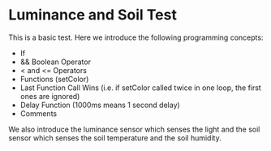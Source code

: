 
# Luminance and Soil Test
This is a basic test. Here we introduce the following programming concepts:

* If
* && Boolean Operator
* < and <= Operators
* Functions (setColor)
* Last Function Call Wins (i.e. if setColor called twice in one loop, the first ones are ignored)
* Delay Function (1000ms means 1 second delay)
* Comments

We also introduce the luminance sensor which senses the light and the soil sensor which senses
the soil temperature and the soil humidity.
